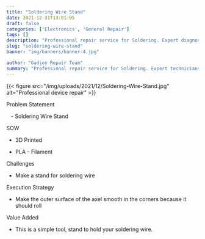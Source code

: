 ```yaml
---
title: "Soldering Wire Stand"
date: 2021-12-31T13:01:05
draft: false
categories: ['Electronics', 'General Repair']
tags: []
description: "Professional repair service for Soldering. Expert diagnosis and quality repairs in Bangalore."
slug: "soldering-wire-stand"
banner: "img/banners/banner-4.jpg"

author: "Gadjoy Repair Team"
summary: "Professional repair service for Soldering. Expert technicians, quality parts, warranty included."
---
```


{{< figure src="/img/uploads/2021/12/Soldering-Wire-Stand.jpg" alt="Professional device repair" >}}

Problem Statement

&nbsp;&nbsp; - Soldering Wire Stand

SOW

- 3D Printed

- PLA - Filament

Challenges

- Make a stand for soldering wire

Execution Strategy

- Make the outer surface of the axel smooth in the corners because it should roll

Value Added

- This is a simple tool, stand to hold your soldering wire.